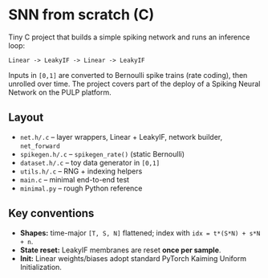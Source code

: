 # SNN from scratch (C) 

Tiny C project that builds a simple spiking network and runs an inference loop:

```
Linear -> LeakyIF -> Linear -> LeakyIF
```

Inputs in `[0,1]` are converted to Bernoulli spike trains (rate coding), then unrolled over time.
The project covers part of the deploy of a Spiking Neural Network on the PULP platform.

## Layout

* `net.h/.c` – layer wrappers, Linear + LeakyIF, network builder, `net_forward`
* `spikegen.h/.c` – `spikegen_rate()` (static Bernoulli)
* `dataset.h/.c` – toy data generator in `[0,1]`
* `utils.h/.c` – RNG + indexing helpers
* `main.c` – minimal end-to-end test
* `minimal.py` – rough Python reference

## Key conventions

* **Shapes:** time-major `[T, S, N]` flattened; index with
  `idx = t*(S*N) + s*N + n`.
* **State reset:** LeakyIF membranes are reset **once per sample**.
* **Init:** Linear weights/biases adopt standard PyTorch Kaiming Uniform Initialization.
